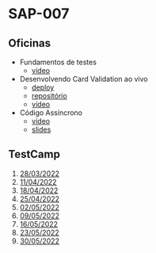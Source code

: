 # SAP-007

## Oficinas
- Fundamentos de testes
    - [vídeo](https://youtu.be/b86-tcIiTfs)
- Desenvolvendo Card Validation ao vivo
    - [deploy](https://gabrieluizramos.com.br/SAP007-card-validation/)
    - [repositório](https://github.com/gabrieluizramos/SAP007-card-validation)
    - [vídeo](https://youtu.be/wnAEJarFcDY)
- Código Assíncrono
    - [vídeo](https://youtu.be/amknX4Hsuws)
    - [slides](../sap-004/codigo-assincrono/slides.pdf)

## TestCamp
1. [28/03/2022](https://youtu.be/3Ub7us4PYs8)
2. [11/04/2022](https://youtu.be/Rw5A_C7c2Y8)
3. [18/04/2022](https://youtu.be/CqCZiY6638s)
4. [25/04/2022](https://youtu.be/Uta9pCerF38)
5. [02/05/2022](https://youtu.be/yxCjHxW6A80)
6. [09/05/2022](https://youtu.be/0DyhtQ5At-Y)
7. [16/05/2022](https://youtu.be/kC_fRVPx-IQ)
8. [23/05/2022](https://youtu.be/nXxeDZ4zoas)
9. [30/05/2022](https://youtu.be/YjlEV0UMVro)
